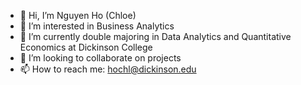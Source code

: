 - 👋 Hi, I’m Nguyen Ho (Chloe)
- 👀 I’m interested in Business Analytics
- 🌱 I’m currently double majoring in Data Analytics and Quantitative Economics at Dickinson College
- 💞️ I’m looking to collaborate on projects
- 📫 How to reach me: hochl@dickinson.edu

